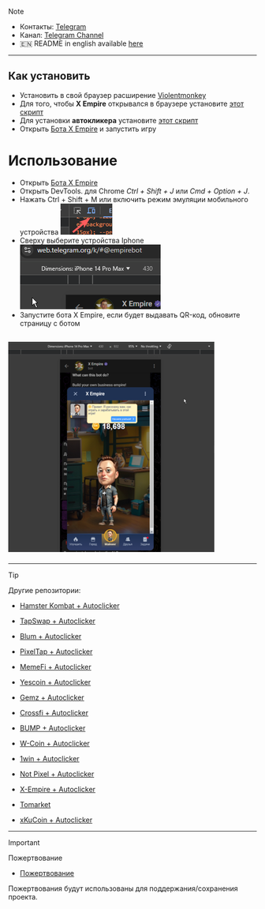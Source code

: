 > [!NOTE]
> - Контакты: [Telegram](https://t.me/mudachyo) 
> - Канал: [Telegram Channel](https://t.me/shopalenka) 
> - 🇪🇳 README in english available [here](README-EN.md)
---
## Как установить
- Установить в свой браузер расширение [Violentmonkey](https://chromewebstore.google.com/detail/violentmonkey/jinjaccalgkegednnccohejagnlnfdag?hl=be)
- Для того, чтобы **X Empire** открывался в браузере установите [этот скрипт](https://github.com/mudachyo/X-Empire/raw/main/x-empire-web.user.js)
- Для установки **автокликера** установите [этот скрипт](https://github.com/mudachyo/X-Empire/raw/main/x-empire-autoclicker.user.js)
- Открыть [Бота X Empire](https://web.telegram.org/k/#?tgaddr=tg%3A%2F%2Fresolve%3Fdomain%3Dempirebot%26appname%3Dgame%26startapp%3Dhero2475526) и запустить игру

# Использование
- Открыть [Бота X Empire](https://web.telegram.org/k/#?tgaddr=tg%3A%2F%2Fresolve%3Fdomain%3Dempirebot%26appname%3Dgame%26startapp%3Dhero2475526)
- Открыть DevTools. для Chrome *Ctrl + Shift + J* или *Cmd + Option + J*.
- Нажать Ctrl + Shift + M или включить режим эмуляции мобильного устройства ![mobile device](mobile.png)
- Сверху выберите устройства Iphone ![Device](device.png)
- Запустите бота X Empire, если будет выдавать QR-код, обновите страницу с ботом

## ![Результат](result.png)


---
> [!TIP]
> Другие репозитории:
> 
> - [Hamster Kombat + Autoclicker](https://github.com/mudachyo/Hamster-Kombat)
> 
> - [TapSwap + Autoclicker](https://github.com/mudachyo/TapSwap)
> 
> - [Blum + Autoclicker](https://github.com/mudachyo/Blum)
>
> - [PixelTap + Autoclicker](https://github.com/mudachyo/PixelTap)
> 
> - [MemeFi + Autoclicker](https://github.com/mudachyo/MemeFi-Coin)
>
> - [Yescoin + Autoclicker](https://github.com/mudachyo/Yescoin)
>
> - [Gemz + Autoclicker](https://github.com/mudachyo/Gemz)
>
> - [Сrossfi + Autoclicker](https://github.com/mudachyo/Crossfi)
>
> - [BUMP + Autoclicker](https://github.com/mudachyo/BUMP)
>
> - [W-Coin + Autoclicker](https://github.com/mudachyo/W-Coin)
>
> - [1win + Autoclicker](https://github.com/mudachyo/1win-Token)
>
> - [Not Pixel + Autoclicker](https://github.com/mudachyo/Not-Pixel)
>
> - [X-Empire + Autoclicker](https://github.com/mudachyo/X-Empire)
>
> - [Tomarket](https://github.com/mudachyo/Tomarket)
>
> - [xKuCoin + Autoclicker](https://github.com/mudachyo/xKuCoin)
---
> [!IMPORTANT] 
> Пожертвование
> 
> - [Пожертвование](https://mudachyo.codes/donate/)
> 
> Пожертвования будут использованы для поддержания/сохранения проекта.